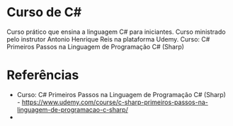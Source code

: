 # Curso de C#

Curso prático que ensina a linguagem C# para iniciantes. Curso ministrado pelo instrutor Antonio Henrique Reis na plataforma Udemy.
Curso: C# Primeiros Passos na Linguagem de Programação C# (Sharp)


# Referências
* Curso: C# Primeiros Passos na Linguagem de Programação C# (Sharp) - https://www.udemy.com/course/c-sharp-primeiros-passos-na-linguagem-de-programacao-c-sharp/
*
